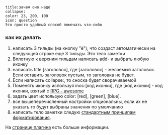 ```ad-note
title:зачем оно надо
collapse:
color: 23, 200, 100
icon: question
Это просто удобный способ помечать что-либо
```

### как их делать
1) написать 3  тильды (на кнопку "ё"), что создаст автоматически на следующей строке еще 3 тильды. Это тело заметки
2) Вплотную к верхним тильдам написать add- и выбрать любую иконку
3) написать title:[заголовок], где [заголовок] - желаемый заголовок. Если оставить заголовок пустым, то заголовка не будет.
4) Если написать collapse:, то сноска будет сворачиваемой
5) Поменять иконку используя inoc:[код иконки], где [код иконки] - код иконки, взятый с [RPG - awesome](https://nagoshiashumari.github.io/Rpg-Awesome/) 
6) задать цвет использую color: [red], [green], [blue].
7) все вышеперечисленный настройки опциональны, если их не указать то будут выбраны значения по умолчанию
8) написать тело заметки следую [стандартным принципам форматирования](https://publish.obsidian.md/help-ru/%D0%A0%D1%83%D0%BA%D0%BE%D0%B2%D0%BE%D0%B4%D1%81%D1%82%D0%B2%D0%B0/%D0%A4%D0%BE%D1%80%D0%BC%D0%B0%D1%82%D0%B8%D1%80%D0%BE%D0%B2%D0%B0%D0%BD%D0%B8%D0%B5+%D0%B7%D0%B0%D0%BC%D0%B5%D1%82%D0%BE%D0%BA).

На [странице плагина](https://plugins.javalent.com/admonitions) есть больше информации.


